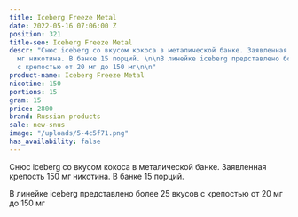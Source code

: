```yaml
---
title: Iceberg Freeze Metal
date: 2022-05-16 07:06:00 Z
position: 321
title-seo: Iceberg Freeze Metal
descr: "Снюс iceberg со вкусом кокоса в металической банке. Заявленная крепость 150
  мг никотина. В банке 15 порций. \n\nВ линейке iceberg представлено более 25 вкусов
  с крепостью от 20 мг до 150 мг\n\n"
product-name: Iceberg Freeze Metal
nicotine: 150
portions: 15
gram: 15
price: 2800
brand: Russian products
sale: new-snus
image: "/uploads/5-4c5f71.png"
has_availability: false
---
```


Снюс iceberg со вкусом кокоса в металической банке. Заявленная крепость 150 мг никотина. В банке 15 порций. 

В линейке iceberg представлено более 25 вкусов с крепостью от 20 мг до 150 мг

